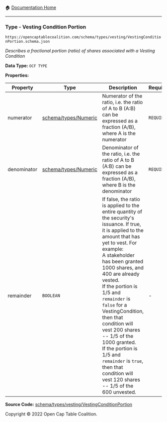 :house: [Documentation Home](https://naveedn.github.io/Open-Cap-Format-OCF)

---

### Type - Vesting Condition Portion

`https://opencaptablecoalition.com/schema/types/vesting/VestingConditionPortion.schema.json`

_Describes a fractional portion (ratio) of shares associated with a Vesting Condition_

**Data Type:** `OCF TYPE`

**Properties:**

| Property    | Type                                                                                       | Description                                                                                                                                                                                                                                                                                                                                                                                                                                                                                                        | Required   |
| ----------- | ------------------------------------------------------------------------------------------ | ------------------------------------------------------------------------------------------------------------------------------------------------------------------------------------------------------------------------------------------------------------------------------------------------------------------------------------------------------------------------------------------------------------------------------------------------------------------------------------------------------------------ | ---------- |
| numerator   | [schema/types/Numeric](https://naveedn.github.io/Open-Cap-Format-OCF/schema/types/Numeric) | Numerator of the ratio, i.e. the ratio of A to B (A:B) can be expressed as a fraction (A/B), where A is the numerator                                                                                                                                                                                                                                                                                                                                                                                              | `REQUIRED` |
| denominator | [schema/types/Numeric](https://naveedn.github.io/Open-Cap-Format-OCF/schema/types/Numeric) | Denominator of the ratio, i.e. the ratio of A to B (A:B) can be expressed as a fraction (A/B), where B is the denominator                                                                                                                                                                                                                                                                                                                                                                                          | `REQUIRED` |
| remainder   | `BOOLEAN`                                                                                  | If false, the ratio is applied to the entire quantity of the security's issuance. If true, it is applied to the amount that has yet to vest. For example:</br> A stakeholder has been granted 1000 shares, and 400 are already vested.</br>If the portion is 1/5 and `remainder` is `false` for a VestingCondition, then that condition will vest 200 shares -- 1/5 of the 1000 granted.</br>If the portion is 1/5 and `remainder` is `true`, then that condition will vest 120 shares -- 1/5 of the 600 unvested. | -          |

**Source Code:** [schema/types/vesting/VestingConditionPortion](https://github.com/Open-Cap-Table-Coalition/Open-Cap-Format-OCF/blob/main/schema/types/vesting/VestingConditionPortion.schema.json)

Copyright © 2022 Open Cap Table Coalition.
